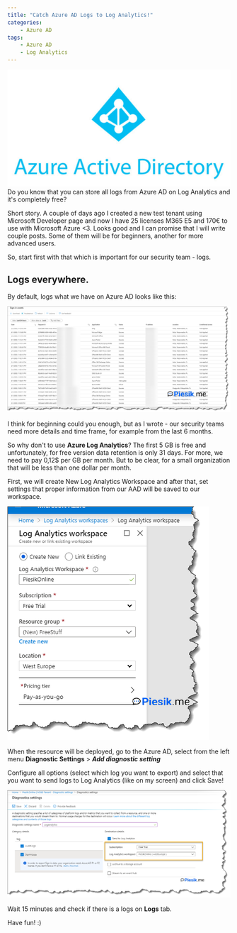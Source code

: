 ```yaml
---
title: "Catch Azure AD Logs to Log Analytics!"
categories:
    - Azure AD
tags:
    - Azure AD
    - Log Analytics
---
```

!["Catch Azure AD Logs to Log Analytics!"](/assets/images/top_images/AzureADTOP.jpg)Do you know that you can store all logs from Azure AD on Log Analytics and it's completely free? 

Short story. A couple of days ago I created a new test tenant using Microsoft Developer page and now I have 25 licenses M365 E5 and 170€ to use with Microsoft Azure <3. Looks good and I can promise that I will write couple posts. Some of them will be for beginners, another for more advanced users.

So, start first with that which is important for our security team - logs. 

## Logs everywhere.

By default, logs what we have on Azure AD looks like this:

!["Catch Azure AD Logs to Log Analytics!"](/assets/images/posts/Catch-AzureAD-Logs/01.png)

I think for beginning could you enough, but as I wrote - our security teams need more details and time frame, for example from the last 6 months. 

So why don't to use **Azure Log Analytics**? The first 5 GB is free and unfortunately, for free version data retention is only 31 days. For more, we need to pay 0,12$ per GB per month. But to be clear, for a small organization that will be less than one dollar per month. 

First, we will create New Log Analytics Workspace and after that, set settings that proper information from our AAD will be saved to our workspace.

!["Catch Azure AD Logs to Log Analytics!"](/assets/images/posts/Catch-AzureAD-Logs/02.png)

When the resource will be deployed, go to the Azure AD, select from the left menu **Diagnostic Settings** > ***Add diagnostic setting***

Configure all options (select which log you want to export) and select that you want to send logs to Log Analytics (like on my screen) and click Save!

!["Catch Azure AD Logs to Log Analytics!"](/assets/images/posts/Catch-AzureAD-Logs/03.png)

Wait 15 minutes and check if there is a logs on **Logs** tab.

Have fun! :)
